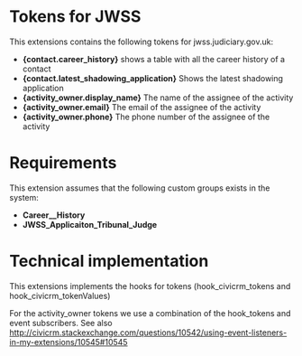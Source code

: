 # Tokens for JWSS

This extensions contains the following tokens for jwss.judiciary.gov.uk:

- **{contact.career_history}** shows a table with all the career history of a contact
- **{contact.latest_shadowing_application}** Shows the latest shadowing application
- **{activity_owner.display_name}** The name of the assignee of the activity
- **{activity_owner.email}** The email of the assignee of the activity
- **{activity_owner.phone}** The phone number of the assignee of the activity

# Requirements

This extension assumes that the following custom groups exists in the system:

- **Career__History**
- **JWSS_Applicaiton_Tribunal_Judge**

# Technical implementation

This extensions implements the hooks for tokens (hook_civicrm_tokens and hook_civicrm_tokenValues)

For the activity_owner tokens we use a combination of the hook_tokens and event subscribers.
See also http://civicrm.stackexchange.com/questions/10542/using-event-listeners-in-my-extensions/10545#10545

